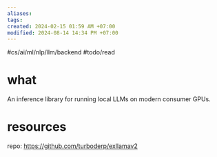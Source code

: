 ```yaml
---
aliases: 
tags: 
created: 2024-02-15 01:59 AM +07:00
modified: 2024-08-14 14:34 PM +07:00
---
```

#cs/ai/ml/nlp/llm/backend #todo/read

# what
An inference library for running local LLMs on modern consumer GPUs.
# resources
repo: https://github.com/turboderp/exllamav2
